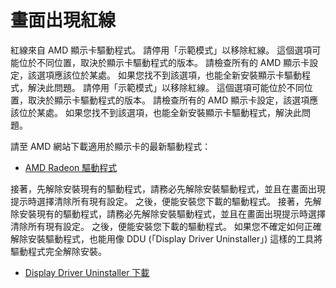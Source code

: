 # 畫面出現紅線

紅線來自 AMD 顯示卡驅動程式。 請停用「示範模式」以移除紅線。 這個選項可能位於不同位置，取決於顯示卡驅動程式的版本。 請檢查所有的 AMD 顯示卡設定，該選項應該位於某處。 如果您找不到該選項，也能全新安裝顯示卡驅動程式，解決此問題。 請停用「示範模式」以移除紅線。 這個選項可能位於不同位置，取決於顯示卡驅動程式的版本。 請檢查所有的 AMD 顯示卡設定，該選項應該位於某處。 如果您找不到該選項，也能全新安裝顯示卡驅動程式，解決此問題。

請至 AMD 網站下載適用於顯示卡的最新驅動程式：

* [AMD Radeon 驅動程式](https://www.amd.com/support)

接著，先解除安裝現有的驅動程式，請務必先解除安裝驅動程式，並且在畫面出現提示時選擇清除所有現有設定。 之後，便能安裝您下載的驅動程式。 接著，先解除安裝現有的驅動程式，請務必先解除安裝驅動程式，並且在畫面出現提示時選擇清除所有現有設定。 之後，便能安裝您下載的驅動程式。 如果您不確定如何正確解除安裝驅動程式，也能用像 DDU (「Display Driver Uninstaller」) 這樣的工具將驅動程式完全解除安裝。

* [Display Driver Uninstaller 下載](https://www.guru3d.com/files-details/display-driver-uninstaller-download.html)